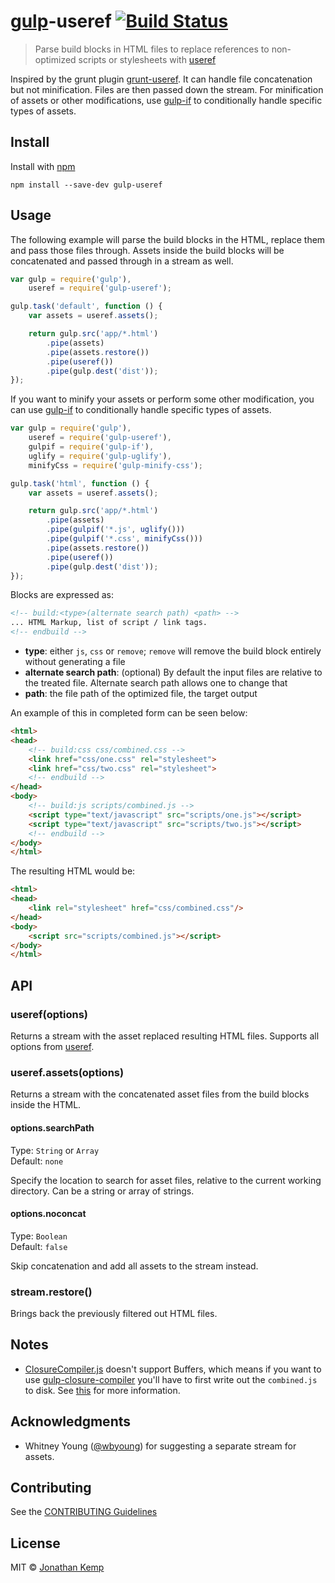 # [gulp](https://github.com/gulpjs/gulp)-useref [![Build Status](https://travis-ci.org/jonkemp/gulp-useref.svg?branch=master)](https://travis-ci.org/jonkemp/gulp-useref)

> Parse build blocks in HTML files to replace references to non-optimized scripts or stylesheets with [useref](https://github.com/digisfera/useref)

Inspired by the grunt plugin [grunt-useref](https://github.com/pajtai/grunt-useref). It can handle file concatenation but not minification. Files are then passed down the stream. For minification of assets or other modifications, use [gulp-if](https://github.com/robrich/gulp-if) to conditionally handle specific types of assets.


## Install

Install with [npm](https://npmjs.org/package/gulp-useref)

```
npm install --save-dev gulp-useref
```


## Usage

The following example will parse the build blocks in the HTML, replace them and pass those files through. Assets inside the build blocks will be concatenated and passed through in a stream as well.

```js
var gulp = require('gulp'),
    useref = require('gulp-useref');

gulp.task('default', function () {
    var assets = useref.assets();

    return gulp.src('app/*.html')
        .pipe(assets)
        .pipe(assets.restore())
        .pipe(useref())
        .pipe(gulp.dest('dist'));
});
```

If you want to minify your assets or perform some other modification, you can use [gulp-if](https://github.com/robrich/gulp-if) to conditionally handle specific types of assets.

```js
var gulp = require('gulp'),
    useref = require('gulp-useref'),
    gulpif = require('gulp-if'),
    uglify = require('gulp-uglify'),
    minifyCss = require('gulp-minify-css');

gulp.task('html', function () {
    var assets = useref.assets();

    return gulp.src('app/*.html')
        .pipe(assets)
        .pipe(gulpif('*.js', uglify()))
        .pipe(gulpif('*.css', minifyCss()))
        .pipe(assets.restore())
        .pipe(useref())
        .pipe(gulp.dest('dist'));
});
```

Blocks are expressed as:

```html
<!-- build:<type>(alternate search path) <path> -->
... HTML Markup, list of script / link tags.
<!-- endbuild -->
```

- **type**: either `js`, `css` or `remove`; `remove` will remove the build block entirely without generating a file
- **alternate search path**: (optional) By default the input files are relative to the treated file. Alternate search path allows one to change that
- **path**: the file path of the optimized file, the target output

An example of this in completed form can be seen below:

```html
<html>
<head>
    <!-- build:css css/combined.css -->
    <link href="css/one.css" rel="stylesheet">
    <link href="css/two.css" rel="stylesheet">
    <!-- endbuild -->
</head>
<body>
    <!-- build:js scripts/combined.js -->
    <script type="text/javascript" src="scripts/one.js"></script>
    <script type="text/javascript" src="scripts/two.js"></script>
    <!-- endbuild -->
</body>
</html>
```

The resulting HTML would be:

```html
<html>
<head>
    <link rel="stylesheet" href="css/combined.css"/>
</head>
<body>
    <script src="scripts/combined.js"></script>
</body>
</html>
```


## API

### useref(options)

Returns a stream with the asset replaced resulting HTML files. Supports all options from [useref](https://github.com/digisfera/useref).

### useref.assets(options)

Returns a stream with the concatenated asset files from the build blocks inside the HTML.

#### options.searchPath

Type: `String` or `Array`  
Default: `none`  

Specify the location to search for asset files, relative to the current working directory. Can be a string or array of strings.

#### options.noconcat

Type: `Boolean`  
Default: `false`  

Skip concatenation and add all assets to the stream instead.

### stream.restore()

Brings back the previously filtered out HTML files.


## Notes

* [ClosureCompiler.js](https://github.com/dcodeIO/ClosureCompiler.js) doesn't support Buffers, which means if you want to use [gulp-closure-compiler](https://github.com/sindresorhus/gulp-closure-compiler) you'll have to first write out the `combined.js` to disk. See [this](https://github.com/dcodeIO/ClosureCompiler.js/issues/11) for more information.


## Acknowledgments

* Whitney Young ([@wbyoung](https://github.com/wbyoung)) for suggesting a separate stream for assets.


## Contributing

See the [CONTRIBUTING Guidelines](https://github.com/jonkemp/gulp-useref/blob/master/CONTRIBUTING.md)


## License

MIT © [Jonathan Kemp](http://jonkemp.com)
